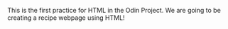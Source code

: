 This is the first practice for HTML in the Odin Project. We are going to be creating a recipe webpage using HTML!
